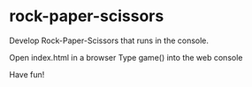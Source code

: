 # rock-paper-scissors

Develop Rock-Paper-Scissors that runs in the console.


Open index.html in a browser
Type game() into the web console

Have fun!

